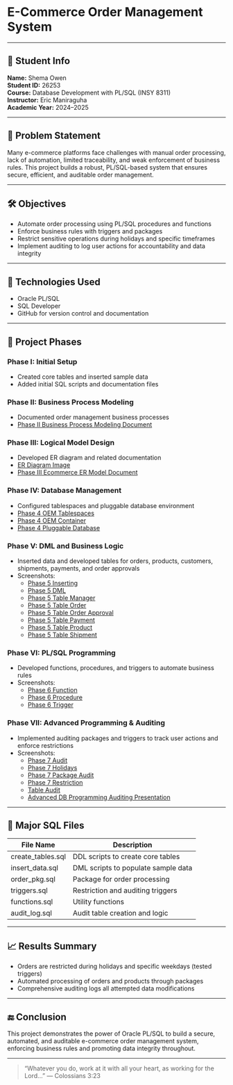 # E-Commerce Order Management System

---

## 👤 Student Info  
**Name:** Shema Owen  
**Student ID:** 26253  
**Course:** Database Development with PL/SQL (INSY 8311)  
**Instructor:** Eric Maniraguha  
**Academic Year:** 2024–2025  

---

## 📌 Problem Statement  
Many e-commerce platforms face challenges with manual order processing, lack of automation, limited traceability, and weak enforcement of business rules. This project builds a robust, PL/SQL-based system that ensures secure, efficient, and auditable order management.

---

## 🛠️ Objectives  
- Automate order processing using PL/SQL procedures and functions  
- Enforce business rules with triggers and packages  
- Restrict sensitive operations during holidays and specific timeframes  
- Implement auditing to log user actions for accountability and data integrity  

---

## 🧱 Technologies Used  
- Oracle PL/SQL  
- SQL Developer  
- GitHub for version control and documentation  

---

## 📂 Project Phases  

### Phase I: Initial Setup  
- Created core tables and inserted sample data  
- Added initial SQL scripts and documentation files  

### Phase II: Business Process Modeling  
- Documented order management business processes  
- [Phase II Business Process Modeling Document](./Phase_II_Business_Process_Modeling_Shema_Owen.docx)  

### Phase III: Logical Model Design  
- Developed ER diagram and related documentation  
- [ER Diagram Image](./ER_diagram.png)  
- [Phase III Ecommerce ER Model Document](./PhaseIII_Ecommerce_ER_Model_ShemaOwen.docx)  

### Phase IV: Database Management  
- Configured tablespaces and pluggable database environment  
- [Phase 4 OEM Tablespaces](./Phase_4_OEM_TABLESPACES.png)  
- [Phase 4 OEM Container](./phase_4_OEM_CONTAINER.png)  
- [Phase 4 Pluggable Database](./phase_4_pluggable_database.png)  

### Phase V: DML and Business Logic  
- Inserted data and developed tables for orders, products, customers, shipments, payments, and order approvals  
- Screenshots:  
  - [Phase 5 Inserting](./phase_5_inserting.png)  
  - [Phase 5 DML](./phase_5_dml.png)  
  - [Phase 5 Table Manager](./phase_5_table_manager.png)  
  - [Phase 5 Table Order](./phase_5_table_order.png)  
  - [Phase 5 Table Order Approval](./phase_5_table_order_approval.png)  
  - [Phase 5 Table Payment](./phase_5_table_payment.png)  
  - [Phase 5 Table Product](./phase_5_table_product.png)  
  - [Phase 5 Table Shipment](./phase_5_table_shipment.png)  

### Phase VI: PL/SQL Programming  
- Developed functions, procedures, and triggers to automate business rules  
- Screenshots:  
  - [Phase 6 Function](./phase_6_function.png)  
  - [Phase 6 Procedure](./phase_6_procedure.png)  
  - [Phase 6 Trigger](./phase_6_trigger.png)  

### Phase VII: Advanced Programming & Auditing  
- Implemented auditing packages and triggers to track user actions and enforce restrictions  
- Screenshots:  
  - [Phase 7 Audit](./phase7_audit.png)  
  - [Phase 7 Holidays](./phase7_holidays.png)  
  - [Phase 7 Package Audit](./phase7_package_audit.png)  
  - [Phase 7 Restriction](./phase7_restriction.png)  
  - [Table Audit](./table_audit.png)  
  - [Advanced DB Programming Auditing Presentation](./Phase_VII_Advanced_DB_Programming_Auditing.pptx)  

---

## 📄 Major SQL Files  
| File Name           | Description                          |  
|---------------------|------------------------------------|  
| create_tables.sql    | DDL scripts to create core tables  |  
| insert_data.sql      | DML scripts to populate sample data|  
| order_pkg.sql        | Package for order processing        |  
| triggers.sql         | Restriction and auditing triggers   |  
| functions.sql        | Utility functions                   |  
| audit_log.sql        | Audit table creation and logic     |  

---

## 📈 Results Summary  
- Orders are restricted during holidays and specific weekdays (tested triggers)  
- Automated processing of orders and products through packages  
- Comprehensive auditing logs all attempted data modifications  

---

## 🔚 Conclusion  
This project demonstrates the power of Oracle PL/SQL to build a secure, automated, and auditable e-commerce order management system, enforcing business rules and promoting data integrity throughout.

---

> “Whatever you do, work at it with all your heart, as working for the Lord...” — Colossians 3:23  
